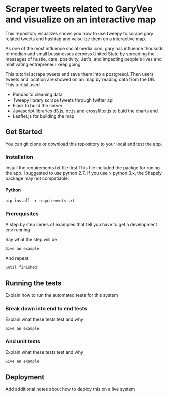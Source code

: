 # Scraper tweets related to GaryVee and visualize on an interactive map
This repository visualizes shows you how to use tweepy to scrape gary related tweets and hashtag and vaisulize them on a interactive map.

As one of the most influence social media icon, gary has influence thousnds of median and small bussinesses acrooss United State by spreading the messages of hustle, care, positivity, Jet's, and impacting people's lives and moitivating entrepreneur  keep going. 

This tutorial scrape tweets and save them into a postgresql. Then users tweets and location are showed on an map by reading data from the DB. This turitial used 
* Pandas to cleaning data 
* Tweepy library scrape tweets through twitter api
* Flask to build the server 
* Javascript libraries d3.js, dc.js and crossfilter.js to buid the charts and 
* Leaflet.js for building the map

## Get Started
You can git clone or download this repository to your local and test the app.

### Installation
Install the requirements.txt file first.This file included the packge for runing the app. I suggested to use python 2.7. If you use > python 3.x, the Shapely package may not compatiable. 

#### Python
```python
pip install -r requirements.txt
```

### Prerequisites

A step by step series of examples that tell you have to get a development env running

Say what the step will be

```python
Give an example
```
And repeat

```python
until finished!
```

## Running the tests

Explain how to run the automated tests for this system

### Break down into end to end tests

Explain what these tests test and why

```python
Give an example
```

### And unit tests


Explain what these tests test and why

```python
Give an example
```


## Deployment

Add additional notes about how to deploy this on a live system




